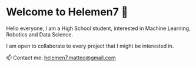 # Welcome to Helemen7 👋

Hello everyone, I am a High School student, interested in Machine Learning, Robotics and Data Science.

I am open to collaborate to every project that I might be interested in.

📫 Contact me: helemen7.matteo@gmail.com
